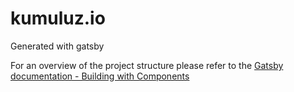 # kumuluz.io
Generated with gatsby

For an overview of the project structure please refer to the [Gatsby documentation - Building with Components](https://www.gatsbyjs.org/docs/building-with-components/)
